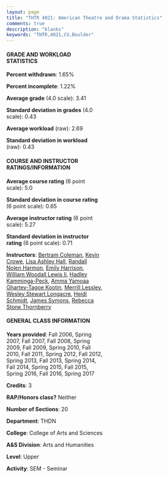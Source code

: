 ```yaml
---
layout: page
title: "THTR 4021: American Theatre and Drama Statistics"
comments: true
description: "blanks"
keywords: "THTR,4021,CU,Boulder"
---
```

<head>
<script src="https://ajax.googleapis.com/ajax/libs/jquery/2.1.3/jquery.min.js"></script>
<script src="https://dl.dropboxusercontent.com/s/pc42nxpaw1ea4o9/highcharts.js?dl=0"></script>
<!-- <script src="../assets/js/highcharts.js"></script> -->
<style type="text/css">@font-face {
	font-family: "Bebas Neue";
	src: url(https://www.filehosting.org/file/details/544349/BebasNeue Regular.otf) format("opentype");
	}
	h1.Bebas { 
		font-family: "Bebas Neue", Verdana, Tahoma;
	}
</style>
</head>
<body>
	<div id="container" style="float: right; width: 45%; height: 88%; margin-left: 2.5%; margin-right: 2.5%;"></div>
	<script language="JavaScript">
		$(document).ready(function() {
		var chart = {type: 'column'};
		var title = {text: 'Grade Distribution'};
		var xAxis = {categories: ['A','B','C','D','F'],crosshair: true};
		var yAxis = {min: 0,title: {text: 'Percentage'}};
		var tooltip = {headerFormat: '<center><b><span style="font-size:20px">{point.key}</span></b></center>',
		               pointFormat: '<td style="padding:0"><b>{point.y:.1f}%</b></td>',
		               footerFormat: '</table>',shared: true,useHTML: true};
		var plotOptions = {column: {pointPadding: 0.0,borderWidth: 0}};  
		var credits = {enabled: false};var series= [{name: 'Percent',data: [65.55,22.52,8.09,1.32,2.52,]}];
		var json = {};
		json.chart = chart;
		json.title = title;
		json.tooltip = tooltip;
		json.xAxis = xAxis;
		json.yAxis = yAxis;  
		json.series = series;
		json.plotOptions = plotOptions;  
		json.credits = credits;
		$('#container').highcharts(json);
	});
	</script>
</body>
			   
#### GRADE AND WORKLOAD STATISTICS

**Percent withdrawn**: 1.65%

**Percent incomplete**: 1.22%

**Average grade** (4.0 scale): 3.41

**Standard deviation in grades** (4.0 scale): 0.43

**Average workload** (raw): 2.69

**Standard deviation in workload** (raw): 0.43

#### COURSE AND INSTRUCTOR RATINGS/INFORMATION

**Average course rating** (6 point scale): 5.0

**Standard deviation in course rating** (6 point scale): 0.65

**Average instructor rating** (6 point scale): 5.27

**Standard deviation in instructor rating** (6 point scale): 0.71

**Instructors**: <a href='../../instructors/Bertram_Coleman'>Bertram Coleman</a>, <a href='../../instructors/Kevin_Crowe'>Kevin Crowe</a>, <a href='../../instructors/Lisa_Ashley_Hall'>Lisa Ashley Hall</a>, <a href='../../instructors/Randall_Nolen_Harmon'>Randall Nolen Harmon</a>, <a href='../../instructors/Emily_Harrison'>Emily Harrison</a>, <a href='../../instructors/William_Woodall_Lewis_Ii'>William Woodall Lewis Ii</a>, <a href='../../instructors/Hadley_Kamminga-Peck'>Hadley Kamminga-Peck</a>, <a href='../../instructors/Amma_Yamoaa_Ghartey-Tagoe_Kootin'>Amma Yamoaa Ghartey-Tagoe Kootin</a>, <a href='../../instructors/Merrill_Lessley'>Merrill Lessley</a>, <a href='../../instructors/Wesley_Stewart_Longacre'>Wesley Stewart Longacre</a>, <a href='../../instructors/Heidi_Schmidt'>Heidi Schmidt</a>, <a href='../../instructors/James_Symons'>James Symons</a>, <a href='../../instructors/Rebecca_Stone_Thornberry'>Rebecca Stone Thornberry</a>

#### GENERAL CLASS INFORMATION

**Years provided**: Fall 2006, Spring 2007, Fall 2007, Fall 2008, Spring 2009, Fall 2009, Spring 2010, Fall 2010, Fall 2011, Spring 2012, Fall 2012, Spring 2013, Fall 2013, Spring 2014, Fall 2014, Spring 2015, Fall 2015, Spring 2016, Fall 2016, Spring 2017

**Credits**: 3

**RAP/Honors class?** Neither

**Number of Sections**: 20

**Department**: THDN

**College**: College of Arts and Sciences

**A&S Division**: Arts and Humanities

**Level**: Upper

**Activity**: SEM - Seminar
